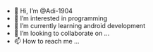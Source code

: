 - 👋 Hi, I’m @Adi-1904
- 👀 I’m interested in programming
- 🌱 I’m currently learning android development
- 💞️ I’m looking to collaborate on ...
- 📫 How to reach me ...

<!---
Adi-1904/Adi-1904 is a ✨ special ✨ repository because its `README.md` (this file) appears on your GitHub profile.
You can click the Preview link to take a look at your changes.
--->

